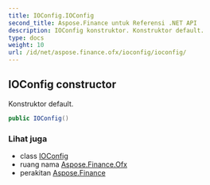 ```yaml
---
title: IOConfig.IOConfig
second_title: Aspose.Finance untuk Referensi .NET API
description: IOConfig konstruktor. Konstruktor default.
type: docs
weight: 10
url: /id/net/aspose.finance.ofx/ioconfig/ioconfig/
---
```

## IOConfig constructor

Konstruktor default.

```csharp
public IOConfig()
```

### Lihat juga

* class [IOConfig](../)
* ruang nama [Aspose.Finance.Ofx](../../ioconfig/)
* perakitan [Aspose.Finance](../../../)


